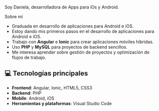 Soy Daniela, desarrolladora de Apps para iOs y Android. 


 Sobre mí
- Graduada en desarrollo de aplicaciones para Android e iOS.
- Estoy dando mis primeros pasos en el desarrollo de aplicaciones para Android e iOS.
- Trabajo con **Angular** e **Ionic** para crear aplicaciones móviles híbridas.
- Uso **PHP** y **MySQL** para proyectos de backend sencillos.
- Me interesa aprender sobre gestión de proyectos y optimización de flujos de trabajo.

## 💻 Tecnologías principales
- **Frontend**: Angular, Ionic, HTML5, CSS3
- **Backend**: PHP
- **Mobile**: Android, iOS
- **Herramientas y plataformas**: Visual Studio Code
